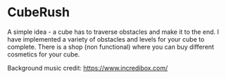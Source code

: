 # CubeRush
A simple idea - a cube has to traverse obstacles and make it to the end.
I have implemented a variety of obstacles and levels for your cube to complete.
There is a shop (non functional) where you can buy different cosmetics for your cube.

Background music credit:
https://www.incredibox.com/ 
